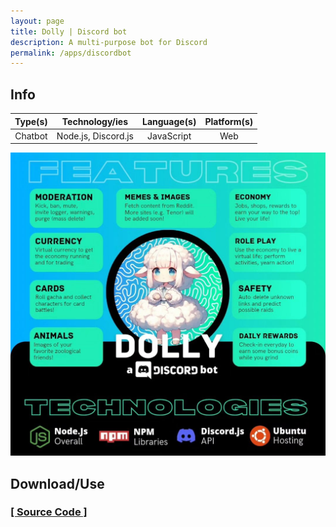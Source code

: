```yaml
---
layout: page
title: Dolly | Discord bot
description: A multi-purpose bot for Discord
permalink: /apps/discordbot
---
```


## Info

| Type(s) | Technology/ies | Language(s) | Platform(s) |
|:---:|:---:|:---:|:---:|
| Chatbot | Node.js, Discord.js | JavaScript | Web |

![](https://github.com/diztil/Dolly/blob/main/post1.jpg)

## Download/Use

### [[ Source Code ]](https://github.com/diztil/Dolly)

